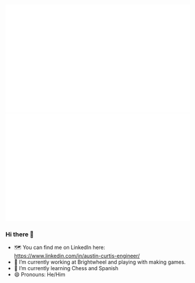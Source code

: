 <div align="center">    
<a href="https://github.com/aussio/github-stats">
        
![](https://raw.githubusercontent.com/aussio/github-stats/master/generated/overview.svg)
![](https://github.com/aussio/github-stats/blob/master/generated/languages.svg)
        
</a>
</div>

### Hi there 👋

- 🗺 You can find me on LinkedIn here: https://www.linkedin.com/in/austin-curtis-engineer/
- 🔭 I’m currently working at Brightwheel and playing with making games.
- 🌱 I’m currently learning Chess and Spanish
- 😄 Pronouns: He/Him
